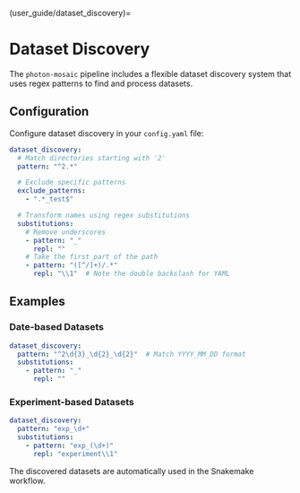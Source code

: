 (user_guide/dataset_discovery)=
# Dataset Discovery

The `photon-mosaic` pipeline includes a flexible dataset discovery system that uses regex patterns to find and process datasets.

## Configuration

Configure dataset discovery in your `config.yaml` file:

```yaml
dataset_discovery:
  # Match directories starting with '2'
  pattern: "^2.*"

  # Exclude specific patterns
  exclude_patterns:
    - ".*_test$"

  # Transform names using regex substitutions
  substitutions:
    # Remove underscores
    - pattern: "_"
      repl: ""
    # Take the first part of the path
    - pattern: "([^/]+)/.*"
      repl: "\\1"  # Note the double backslash for YAML
```

## Examples

### Date-based Datasets
```yaml
dataset_discovery:
  pattern: "^2\d{3}_\d{2}_\d{2}"  # Match YYYY_MM_DD format
  substitutions:
    - pattern: "_"
      repl: ""
```

### Experiment-based Datasets
```yaml
dataset_discovery:
  pattern: "exp_\d+"
  substitutions:
    - pattern: "exp_(\d+)"
      repl: "experiment\\1"
```

The discovered datasets are automatically used in the Snakemake workflow.
